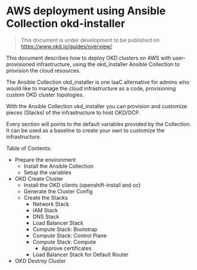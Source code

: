 # AWS deployment using Ansible Collection okd-installer

> This document is under development to be published on https://www.okd.io/guides/overview/

This document describes how to deploy OKD clusters on AWS with user-provisioned infrastructure, using the okd_installer Ansible Collection to provision the cloud resources.

The Ansible Collection okd_installer is one IaaC alternative for admins who would like to manage the cloud infrastructure as a code, provisioning custom OKD cluster topologies.

With the Ansible Collection okd_installer you can provision and customize pieces (Stacks) of the infrastructure to host OKD/OCP.

Every section will points to the default variables provided by the Collection. It can be used as a baseline to create your own to customize the infrastructure.

Table of Contents:

- Prepare the environment
    - Install the Ansible Collection
    - Setup the variables
- OKD Create Cluster
    - Install the OKD clients (openshift-install and oc)
    - Generate the Cluster Config
    - Create the Stacks
        - Network Stack
        - IAM Stack
        - DNS Stack
        - Load Balancer Stack
        - Compute Stack: Bootstrap
        - Compute Stack: Control Plane
        - Compute Stack: Compute
            - Approve certificates
        - Load Balancer Stack for Default Router
- OKD Destroy Cluster


